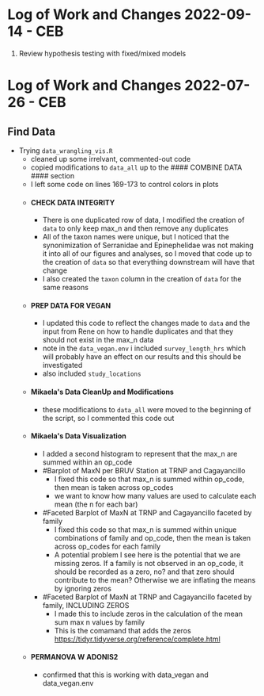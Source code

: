 # Log of Work and Changes 2022-09-14 - CEB

1. Review hypothesis testing with fixed/mixed models



# Log of Work and Changes 2022-07-26 - CEB

## Find Data

* Trying `data_wrangling_vis.R`
	* cleaned up some irrelvant, commented-out code
	* copied modifications to `data_all` up to the #### COMBINE DATA #### section
	* I left some code on lines 169-173 to control colors in plots
	* #### CHECK DATA INTEGRITY ####
		* There is one duplicated row of data, I modified the creation of `data` to only keep max_n and then remove any duplicates
		* All of the taxon names were unique, but I noticed that the synonimization of Serranidae and Epinephelidae was not making it into all of our figures and analyses, so I moved that code up to the creation of `data` so that everything downstream will have that change
		* I also created the `taxon` column in the creation of `data` for the same reasons
	* #### PREP DATA FOR VEGAN ####
		* I updated this code to reflect the changes made to `data` and the input from Rene on how to handle duplicates and that they should not exist in the max_n data
		* note in the `data_vegan.env` i included `survey_length_hrs` which will probably have an effect on our results and this should be investigated
		* also included `study_locations`
	* #### Mikaela's Data CleanUp and Modifications ####
		* these modifications to `data_all` were moved to the beginning of the script, so I commented this code out
	* #### Mikaela's Data Visualization ####
		* I added a second histogram to represent that the max_n are summed within an op_code
		* #Barplot of MaxN per BRUV Station at TRNP and Cagayancillo
			* I fixed this code so that max_n is summed within op_code, then mean is taken across op_codes
			* we want to know how many values are used to calculate each mean (the n for each bar)
		* #Faceted Barplot of MaxN at TRNP and Cagayancillo faceted by family 
			* I fixed this code so that max_n is summed within unique combinations of family and op_code, then the mean is taken across op_codes for each family
			* A potential problem I see here is the potential that we are missing zeros.  If a family is not observed in an op_code, it should be recorded as a zero, no? and that zero should contribute to the mean?  Otherwise we are inflating the means by ignoring zeros
		* #Faceted Barplot of MaxN at TRNP and Cagayancillo faceted by family, INCLUDING ZEROS
			* I made this to include zeros in the calculation of the mean sum max n values by family
			* This is the comamand that adds the zeros https://tidyr.tidyverse.org/reference/complete.html
	* #### PERMANOVA W ADONIS2 ####
		* confirmed that this is working with data_vegan and data_vegan.env
